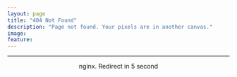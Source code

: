 ```yaml
---
layout: page
title: "404 Not Found"
description: "Page not found. Your pixels are in another canvas."
image:
feature:
---  
```

<title>404 Not Found</title>
<meta http-equiv="refresh" content="5; url='http://doctor500.github.io/'" />
<div class="text-center">
<hr><center>nginx. Redirect in 5 second</center>
</div>
